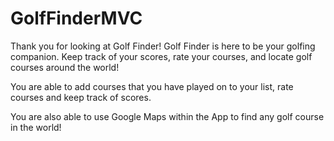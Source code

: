 # GolfFinderMVC

Thank you for looking at Golf Finder! 
Golf Finder is here to be your golfing companion. Keep track of your scores, rate your courses, and locate golf courses around the world!

You are able to add courses that you have played on to your list, rate courses and keep track of scores.

You are also able to use Google Maps within the App to find any golf course in the world!
